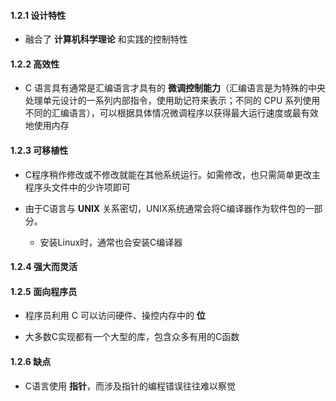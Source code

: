 #### 1.2.1 设计特性
* 融合了 **计算机科学理论** 和实践的控制特性


#### 1.2.2 高效性
* C 语言具有通常是汇编语言才具有的 **微调控制能力**（汇编语言是为特殊的中央处理单元设计的一系列内部指令，使用助记符来表示；不同的 CPU 系列使用不同的汇编语言），可以根据具体情况微调程序以获得最大运行速度或最有效地使用内存


#### 1.2.3 可移植性
* C程序稍作修改或不修改就能在其他系统运行。如需修改，也只需简单更改主程序头文件中的少许项即可

* 由于C语言与 **UNIX** 关系密切，UNIX系统通常会将C编译器作为软件包的一部分。
    * 安装Linux时，通常也会安装C编译器


#### 1.2.4 强大而灵活


#### 1.2.5 面向程序员
* 程序员利用 C 可以访问硬件、操控内存中的 **位**

* 大多数C实现都有一个大型的库，包含众多有用的C函数


#### 1.2.6 缺点
* C语言使用 **指针**，而涉及指针的编程错误往往难以察觉
